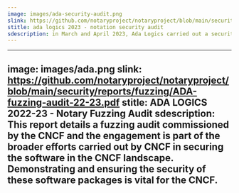 ```yaml
---
image: images/ada-security-audit.png
slink: https://github.com/notaryproject/notaryproject/blob/main/security/reports/audit/ADA-notation-security-audit-23.pdf
stitle: ada logics 2023 - notation security audit
sdescription: in March and April 2023, Ada Logics carried out a security audit For Notation, Notation-go and Notation-core-go. The audit was a holistic audit involving threat modelling, manual auditing, fuzzing improvements and SLSA compliance review. This report details the findings from the audit.
---
```

---
image: images/ada.png
slink: https://github.com/notaryproject/notaryproject/blob/main/security/reports/fuzzing/ADA-fuzzing-audit-22-23.pdf
stitle: ADA LOGICS 2022-23 - Notary Fuzzing Audit
sdescription: This report details a fuzzing audit commissioned by the CNCF and the engagement is part of the broader efforts carried out by CNCF in securing the software in the CNCF landscape. Demonstrating and ensuring the security of these software packages is vital for the CNCF.
---

